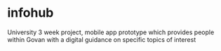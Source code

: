 # infohub
University 3 week project, mobile app prototype which provides people within Govan with a digital guidance on specific topics of interest
